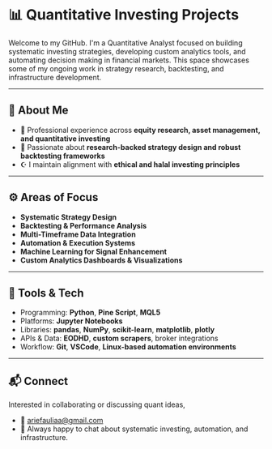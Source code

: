
# 📊 Quantitative Investing Projects

Welcome to my GitHub. I'm a Quantitative Analyst focused on building systematic investing strategies, developing custom analytics tools, and automating decision making in financial markets. This space showcases some of my ongoing work in strategy research, backtesting, and infrastructure development.

---

## 🧠 About Me

- 💼 Professional experience across **equity research, asset management, and quantitative investing**
- 🧮 Passionate about **research-backed strategy design and robust backtesting frameworks** 
- ☪️ I maintain alignment with **ethical and halal investing principles**

---

## ⚙️ Areas of Focus

- **Systematic Strategy Design**  
- **Backtesting & Performance Analysis**  
- **Multi-Timeframe Data Integration**  
- **Automation & Execution Systems**  
- **Machine Learning for Signal Enhancement**  
- **Custom Analytics Dashboards & Visualizations**

---

## 🧰 Tools & Tech

- Programming: **Python**, **Pine Script**, **MQL5**  
- Platforms: **Jupyter Notebooks**  
- Libraries: **pandas**, **NumPy**, **scikit-learn**, **matplotlib**, **plotly**  
- APIs & Data: **EODHD**, **custom scrapers**, broker integrations  
- Workflow: **Git**, **VSCode**, **Linux-based automation environments**

---

## 📬 Connect

Interested in collaborating or discussing quant ideas,

- 📧 ariefauliaa@gmail.com
- 🧠 Always happy to chat about systematic investing, automation, and infrastructure.
